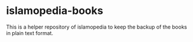 # islamopedia-books
This is a helper repository of islamopedia to keep the backup of the books in plain text format. 
